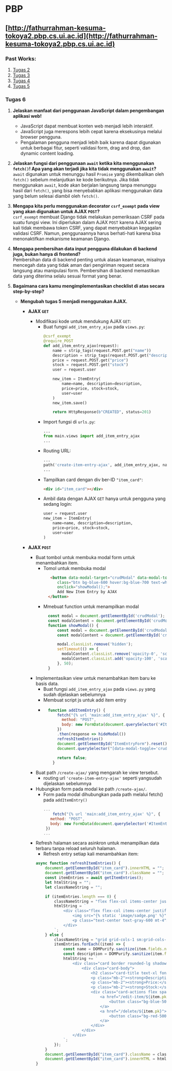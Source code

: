 # PBP 
## [http://fathurrahman-kesuma-tokoya2.pbp.cs.ui.ac.id](http://fathurrahman-kesuma-tokoya2.pbp.cs.ui.ac.id)

### Past Works:
1. [Tugas 2](https://github.com/turpatur/toko-ya/wiki/Tugas-2)
2. [Tugas 3](https://github.com/turpatur/toko-ya/wiki/Tugas-3)
3. [Tugas 4](https://github.com/turpatur/toko-ya/wiki/Tugas-4)
4. [Tugas 5](https://github.com/turpatur/toko-ya/wiki/Tugas-5)

### Tugas 6
1. **Jelaskan manfaat dari penggunaan JavaScript dalam pengembangan aplikasi web!**  
   - JavaScript dapat membuat konten web menjadi lebih interaktif.
   - JavaScript juga merespons lebih cepat karena eksekusinya melalui browser pengguna.
   - Pengalaman pengguna menjadi lebih baik karena dapat digunakan untuk berbagai fitur, seperti validasi form, drag and drop, dan dynamic content loading.

2. **Jelaskan fungsi dari penggunaan `await` ketika kita menggunakan `fetch()`! Apa yang akan terjadi jika kita tidak menggunakan `await`?**  
   `await` digunakan untuk menunggu hasil `Promise` yang dikembalikan oleh `fetch()` sebelum melanjutkan ke kode berikutnya. Jika tidak menggunakan `await`, kode akan berjalan langsung tanpa menunggu hasil dari `fetch()`, yang bisa menyebabkan aplikasi menggunakan data yang belum selesai diambil oleh `fetch()`.

3. **Mengapa kita perlu menggunakan decorator `csrf_exempt` pada view yang akan digunakan untuk AJAX `POST`?**  
   `csrf_exempt` membuat Django tidak melakukan pemeriksaan CSRF pada suatu fungsi view. Ini diperlukan dalam AJAX `POST` karena AJAX sering kali tidak membawa token CSRF, yang dapat menyebabkan kegagalan validasi CSRF. Namun, penggunaannya harus berhati-hati karena bisa menonaktifkan mekanisme keamanan Django.

4. **Mengapa pembersihan data input pengguna dilakukan di backend juga, bukan hanya di frontend?**  
   Pembersihan data di backend penting untuk alasan keamanan, misalnya mencegah data yang tidak aman dari pengiriman request secara langsung atau manipulasi form. Pembersihan di backend memastikan data yang diterima selalu sesuai format yang benar.

5. **Bagaimana cara kamu mengimplementasikan checklist di atas secara step-by-step?**  
   - **Mengubah tugas 5 menjadi menggunakan AJAX.**
     - **AJAX `GET`**
       - Modifikasi kode untuk mendukung AJAX `GET`:
         - Buat fungsi `add_item_entry_ajax` pada `views.py`:
           ```python
           @csrf_exempt
           @require_POST
           def add_item_entry_ajax(request):
               name = strip_tags(request.POST.get("name"))
               description = strip_tags(request.POST.get("description"))
               price = request.POST.get("price")
               stock = request.POST.get("stock")
               user = request.user

               new_item = ItemEntry(
                   name=name, description=description,
                   price=price, stock=stock, 
                   user=user
               )
               new_item.save()

               return HttpResponse(b"CREATED", status=201)
           ```
         - Import fungsi di `urls.py`:
           ```python
           ...
           from main.views import add_item_entry_ajax
           ...
           ```
         - Routing URL:
           ```python
           ...
           path('create-item-entry-ajax', add_item_entry_ajax, name='add_item_entry_ajax'),
           ...
           ```
         - Tampilkan card dengan div ber-ID `"item_card"`:
           ```html
           <div id="item_card"></div>
           ```
         - Ambil data dengan AJAX `GET` hanya untuk pengguna yang sedang login:
           ```python
           user = request.user
           new_item = ItemEntry(
               name=name, description=description,
               price=price, stock=stock, 
               user=user
           )
           ```

     - **AJAX `POST`**
       - Buat tombol untuk membuka modal form untuk menambahkan item.
          - Tomol untuk membuka modal 
            ```html
               <button data-modal-target="crudModal" data-modal-toggle="crudModal" 
                  class="btn bg-blue-600 hover:bg-blue-700 text-white font-bold py-2 px-4 rounded-lg transition duration-300 ease-in-out transform hover:-translate-y-1 hover:scale-105 mx-4" 
                  onclick="showModal();">
                  Add New Item Entry by AJAX
              </button>
            ```
          - Mmebuat function untuk menampilkan modal
            ```javascript
              const modal = document.getElementById('crudModal');
              const modalContent = document.getElementById('crudModalContent');
              function showModal() {
                  const modal = document.getElementById('crudModal');
                  const modalContent = document.getElementById('crudModalContent');
            
                  modal.classList.remove('hidden'); 
                  setTimeout(() => {
                    modalContent.classList.remove('opacity-0', 'scale-95');
                    modalContent.classList.add('opacity-100', 'scale-100');
                  }, 50); 
              }
            ```
       - Implementasikan view untuk menambahkan item baru ke basis data.
          -  Buat fungsi `add_item_entry_ajax` pada `views.py` yang sudah dijelaskan sebelumnya
          -  Membuat script js untuk add item entry 
          -  ```javascript
               function addItemEntry() {
                   fetch("{% url 'main:add_item_entry_ajax' %}", {
                     method: "POST",
                     body: new FormData(document.querySelector('#ItemEntryForm')),
                   })
                   .then(response => hideModal())
                   refreshItemEntries()
                   document.getElementById("ItemEntryForm").reset(); 
                   document.querySelector("[data-modal-toggle='crudModal']").click();
               
                   return false;
                 }
             ```
       - Buat path `/create-ajax/` yang mengarah ke view tersebut.
          - routing url `'create-item-entry-ajax'` seperti yangsudah dijelaskan sebelumnya 
       - Hubungkan form pada modal ke path `/create-ajax/`.
          - Form pada modal dihubungkan pada path melalui fetch() pada `addItemEntry()`
            ```javascript
            ...
                fetch("{% url 'main:add_item_entry_ajax' %}", {
               method: "POST",
               body: new FormData(document.querySelector('#ItemEntryForm')),
             })
            ...
            ``` 
       - Refresh halaman secara asinkron untuk menampilkan data terbaru tanpa reload seluruh halaman.
          - Refresh entry setiap kali menambahkan item:
           ```javascript
           async function refreshItemEntries() {
               document.getElementById("item_card").innerHTML = "";
               document.getElementById("item_card").className = "";
               const itemEntries = await getItemEntries();
               let htmlString = "";
               let classNameString = "";

               if (itemEntries.length === 0) {
                   classNameString = "flex flex-col items-center justify-center min-h-[24rem] p-6";
                   htmlString = `
                       <div class="flex flex-col items-center justify-center min-h-[24rem] p-6">
                           <img src="{% static 'image/sadge.png' %}" alt="Sad face" class="w-32 h-32 mb-4"/>
                           <p class="text-center text-gray-600 mt-4">Belum ada data item pada Toko-ya.</p>
                       </div>
                   `;
               } else {
                   classNameString = "grid grid-cols-1 sm:grid-cols-2 lg:grid-cols-3 gap-6";
                   itemEntries.forEach((item) => {
                       const name = DOMPurify.sanitize(item.fields.name);
                       const description = DOMPurify.sanitize(item.fields.description);
                       htmlString += `
                           <div class="card border rounded-lg shadow-lg bg-white p-4">
                               <div class="card-body">
                                   <h2 class="card-title text-xl font-bold mb-2">${name}</h2>
                                   <p class="mb-2"><strong>Description:</strong> ${description}</p>
                                   <p class="mb-2"><strong>Price:</strong> Rp${item.fields.price}</p>
                                   <p class="mb-2"><strong>Stock:</strong> ${item.fields.stock}</p>
                                   <div class="card-actions flex space-x-2 mt-4">
                                       <a href="/edit-item/${item.pk}">
                                           <button class="bg-blue-500 hover:bg-blue-600 text-white font-bold py-1 px-3 rounded">Edit</button>
                                       </a>
                                       <a href="/delete/${item.pk}">
                                           <button class="bg-red-500 hover:bg-red-600 text-white font-bold py-1 px-3 rounded">Delete</button>
                                       </a>
                                   </div>
                               </div>
                           </div>
                       `;
                   });
               }
               document.getElementById("item_card").className = classNameString;
               document.getElementById("item_card").innerHTML = htmlString;
           }
           ```
